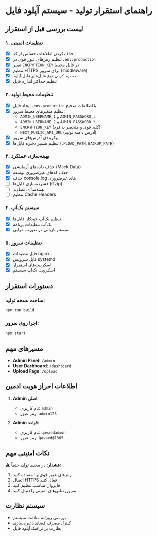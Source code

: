# راهنمای استقرار تولید - سیستم آپلود فایل

## لیست بررسی قبل از استقرار

### ۱. تنظیمات امنیتی

- [x] حذف کردن اطلاعات حساس از کد
- [x] تنظیم رمزهای عبور قوی در `.env.production`
- [x] تغییر `ENCRYPTION_KEY` در فایل محیط
- [x] تنظیم HTTPS برای سرور (middleware)
- [x] محدود کردن نوع فایل‌های قابل آپلود
- [x] تنظیم حداکثر اندازه فایل

### ۲. تنظیمات محیط تولید

- [x] ایجاد فایل `.env.production` با اطلاعات صحیح
- [x] تنظیم متغیرهای محیط سرور:
  - `ADMIN_USERNAME_1` و `ADMIN_PASSWORD_1`
  - `ADMIN_USERNAME_2` و `ADMIN_PASSWORD_2`
  - `ENCRYPTION_KEY` (کلید قوی و منحصر به فرد)
  - `NEXT_PUBLIC_API_URL` (آدرس دامنه تولید)
- [x] پیکربندی آدرس‌های سرور
- [x] تنظیم مسیر ذخیره فایل‌ها (`UPLOAD_PATH`, `BACKUP_PATH`)

### ۳. بهینه‌سازی عملکرد

- [x] حذف داده‌های آزمایشی (Mock Data)
- [x] حذف کدهای غیرضروری توسعه
- [x] حذف console.log های غیرضروری
- [ ] فشرده‌سازی فایل‌ها (Gzip)
- [ ] بهینه‌سازی تصاویر
- [ ] تنظیم Cache Headers

### ۴. سیستم بک‌آپ

- [x] تنظیم بک‌آپ خودکار فایل‌ها
- [x] بک‌آپ تنظیمات برنامه
- [x] سیستم بازیابی در صورت خرابی

### ۵. تنظیمات سرور

- [x] فایل تنظیمات nginx
- [x] فایل سرویس systemd
- [x] اسکریپت‌های استقرار
- [x] اسکریپت بک‌آپ سیستم

## دستورات استقرار

### ساخت نسخه تولید:

```bash
npm run build
```

### اجرا روی سرور:

```bash
npm start
```

## مسیرهای مهم

- **Admin Panel**: `/admin`
- **User Dashboard**: `/dashboard`
- **Upload Page**: `/upload`

## اطلاعات احراز هویت ادمین

1. **Admin اصلی**:

   - نام کاربری: `admin`
   - رمز عبور: `admin123`

2. **Admin قواعد**:
   - نام کاربری: `qavaedadmin`
   - رمز عبور: `Qavaed@1385`

## نکات امنیتی مهم

⚠️ **هشدار**: در محیط تولید حتماً:

1. رمزهای عبور قوی‌تر استفاده کنید
2. اتصال HTTPS فعال کنید
3. فایروال مناسب تنظیم کنید
4. به‌روزرسانی‌های امنیتی را دنبال کنید

## سیستم نظارت

- بررسی روزانه سلامت سیستم
- کنترل مصرف فضای ذخیره‌سازی
- نظارت بر ترافیک آپلود فایل
